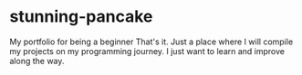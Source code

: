 # stunning-pancake
My portfolio for being a beginner
That's it. Just a place where I will compile my projects on my programming journey. I just want to learn and improve along the way.
